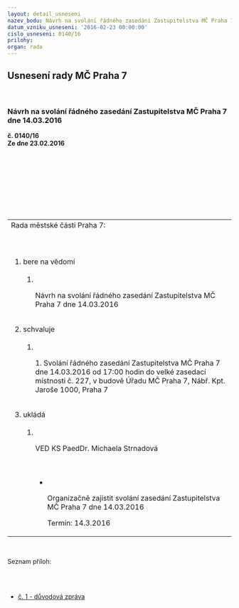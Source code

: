 ```yaml
---
layout: detail_usneseni
nazev_bodu: Návrh na svolání řádného zasedání Zastupitelstva MČ Praha 7 dne 14.03.2016
datum_vzniku_usneseni: '2016-02-23 00:00:00'
cislo_usneseni: 0140/16
prilohy: 
organ: rada
---
```

<div id="ucUsn_pList" class="usn">
	<span><h2>Usnesení rady MČ Praha 7 </h2>
<br></span><div class="standBody">
<span><h3>Návrh na svolání řádného zasedání Zastupitelstva MČ Praha 7 dne 14.03.2016</h3></span><div class="center">
		<strong>č. 0140/16</strong><br>
	</div>
<div class="center">
		<strong>Ze dne 23.02.2016</strong><br><br>
	</div>
<p><br></p>
<table class="documentProperties tableView">
<br><tbody>
<br><tr>
<br><td>Rada městské části Praha 7:</td>
</tr>
<br><tr>
<br><td>
<br><ol class="urzList_view">
<br><li class="urzClass1">bere na vědomí <br><ol class="urzOlClass">
<br><li class="urzClass2">
<br><p>Návrh na svolání řádného zasedání Zastupitelstva MČ Praha 7 dne 14.03.2016</p>
</li>
</ol>
<br>
</li>
<li class="urzClass1">schvaluje <br><ol class="urzOlClass">
<br><li class="urzClass2">
<br><p>1. Svolání řádného zasedání Zastupitelstva MČ Praha 7 dne 14.03.2016 od 17:00 hodin do velké zasedací místnosti č. 227, v budově Úřadu MČ Praha 7, Nábř. Kpt. Jaroše 1000, Praha 7</p>
</li>
</ol>
<br>
</li>
<li class="urzClass1">ukládá <br><ol class="urzOlClass">
<br><li class="urzClass2">
<br><p>VED KS PaedDr. Michaela Strnadová</p>
<br><ul class="urzUlClass">
<br><li class="urzClass3">
<br><p>Organizačně zajistit svolání zasedání Zastupitelstva MČ Praha 7 dne 14.03.2016</p>Termín: 14.3.2016</li>
</ul>
</li>
</ol>
</li>
</ol>
</td>
</tr>
</tbody>
</table>
<br><p>Seznam příloh:</p>
<br><ul>
<br><li><a href="/zdroj.aspx?typ=4&amp;Id=70783&amp;sh=229568981" target="_blank" title="Odkaz na soubor - 23,5 kB - nové okno">č. 1 - důvodová zpráva</a></li>
</ul>
</div>
</div>